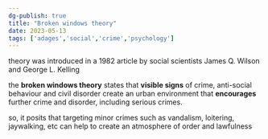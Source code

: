 ```yaml
---
dg-publish: true
title: "Broken windows theory"
date: 2023-05-13
tags: ['adages','social','crime','psychology']
---
```


theory was introduced in a 1982 article by social scientists James Q. Wilson and George L. Kelling

the **broken windows theory** states that **visible signs** of crime, anti-social behaviour and civil disorder create an urban environment that **encourages** further crime and disorder, including serious crimes. 

so, it posits that targeting minor crimes such as vandalism, loitering, jaywalking, etc can help to create an atmosphere of order and lawfulness 




